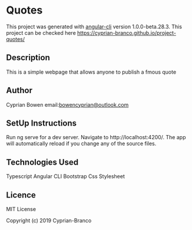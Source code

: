 # Quotes

This project was generated with [angular-cli](https://github.com/angular/angular-cli) version 1.0.0-beta.28.3.
This project can be checked here https://cyprian-branco.github.io/project-quotes/

## Description
This is a simple webpage that allows anyone to publish a fmous quote

## Author

Cyprian Bowen email:bowencyprian@outlook.com

## SetUp Instructions

Run ng serve for a dev server. Navigate to http://localhost:4200/. The app will automatically reload if you change any of the source files.

## Technologies Used
  Typescript
  Angular CLI
  Bootstrap
  Css Stylesheet
  
 ## Licence
  MIT License

  Copyright (c) 2019 Cyprian-Branco
